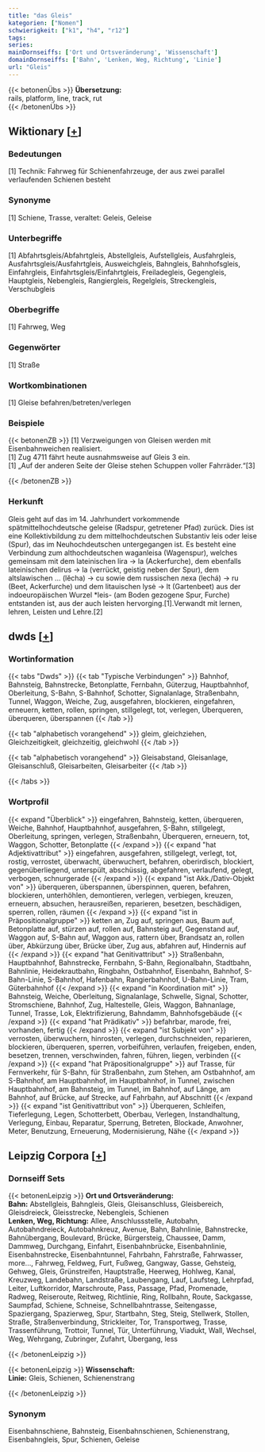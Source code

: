 ```yaml
---
title: "das Gleis"
kategorien: ["Nomen"]
schwierigkeit: ["k1", "h4", "r12"]
tags:
series:
mainDornseiffs: ['Ort und Ortsveränderung', 'Wissenschaft']
domainDornseiffs: ['Bahn', 'Lenken, Weg, Richtung', 'Linie']
url: "Gleis"
---
```


{{< betonenÜbs >}}
**Übersetzung:**  
rails, platform, line, track, rut  
{{< /betonenÜbs >}}

## Wiktionary [[+](https://de.wiktionary.org/wiki/Gleis)]

### Bedeutungen
[1] Technik: Fahrweg für Schienenfahrzeuge, der aus zwei parallel verlaufenden Schienen besteht  

### Synonyme
[1] Schiene, Trasse, veraltet: Geleis, Geleise  

### Unterbegriffe
[1] Abfahrtsgleis/Abfahrtgleis, Abstellgleis, Aufstellgleis, Ausfahrgleis, Ausfahrtsgleis/Ausfahrtgleis, Ausweichgleis, Bahngleis, Bahnhofsgleis, Einfahrgleis, Einfahrtsgleis/Einfahrtgleis, Freiladegleis, Gegengleis, Hauptgleis, Nebengleis, Rangiergleis, Regelgleis, Streckengleis, Verschubgleis  

### Oberbegriffe
[1] Fahrweg, Weg  

### Gegenwörter
[1] Straße  

### Wortkombinationen
[1] Gleise befahren/betreten/verlegen  

### Beispiele
{{< betonenZB >}}
[1] Verzweigungen von Gleisen werden mit Eisenbahnweichen realisiert.  
[1] Zug 4711 fährt heute ausnahmsweise auf Gleis 3 ein.  
[1] „Auf der anderen Seite der Gleise stehen Schuppen voller Fahrräder.“[3]  

{{< /betonenZB >}}
### Herkunft
Gleis geht auf das im 14. Jahrhundert vorkommende spätmittelhochdeutsche geleise (Radspur, getretener Pfad) zurück. Dies ist eine Kollektivbildung zu dem mittelhochdeutschen Substantiv leis oder leise (Spur), das im Neuhochdeutschen untergegangen ist. Es besteht eine Verbindung zum althochdeutschen waganleisa (Wagenspur), welches gemeinsam mit dem lateinischen lira → la (Ackerfurche), dem ebenfalls lateinischen delirus → la (verrückt, geistig neben der Spur), dem altslawischen … (lĕcha) → cu sowie dem russischen леха (lechá) → ru (Beet, Ackerfurche) und dem litauischen lysė → lt (Gartenbeet) aus der indoeuropäischen Wurzel *leis- (am Boden gezogene Spur, Furche) entstanden ist, aus der auch leisten hervorging.[1].Verwandt mit lernen, lehren, Leisten und Lehre.[2]  



## dwds [[+](https://www.dwds.de/wb/Gleis)]

### Wortinformation
{{< tabs "Dwds" >}}
{{< tab "Typische Verbindungen" >}}
Bahnhof, Bahnsteig, Bahnstrecke, Betonplatte, Fernbahn, Güterzug, Hauptbahnhof, Oberleitung, S-Bahn, S-Bahnhof, Schotter, Signalanlage, Straßenbahn, Tunnel, Waggon, Weiche, Zug, ausgefahren, blockieren, eingefahren, erneuern, ketten, rollen, springen, stillgelegt, tot, verlegen, Überqueren, überqueren, überspannen
{{< /tab >}}

{{< tab "alphabetisch vorangehend" >}}
gleim, gleichziehen, Gleichzeitigkeit, gleichzeitig, gleichwohl
{{< /tab >}}

{{< tab "alphabetisch vorangehend" >}}
Gleisabstand, Gleisanlage, Gleisanschluß, Gleisarbeiten, Gleisarbeiter
{{< /tab >}}

{{< /tabs >}}

### Wortprofil
{{< expand "Überblick" >}} eingefahren, Bahnsteig, ketten, überqueren, Weiche, Bahnhof, Hauptbahnhof, ausgefahren, S-Bahn, stillgelegt, Oberleitung, springen, verlegen, Straßenbahn, Überqueren, erneuern, tot, Waggon, Schotter, Betonplatte {{< /expand >}}
{{< expand "hat Adjektivattribut" >}} eingefahren, ausgefahren, stillgelegt, verlegt, tot, rostig, verrostet, überwacht, überwuchert, befahren, oberirdisch, blockiert, gegenüberliegend, unterspült, abschüssig, abgefahren, verlaufend, gelegt, verbogen, schnurgerade {{< /expand >}}
{{< expand "ist Akk./Dativ-Objekt von" >}} überqueren, überspannen, überspinnen, queren, befahren, blockieren, unterhöhlen, demontieren, verlegen, verbiegen, kreuzen, erneuern, absuchen, herausreißen, reparieren, besetzen, beschädigen, sperren, rollen, räumen {{< /expand >}}
{{< expand "ist in Präpositionalgruppe" >}} ketten an, Zug auf, springen aus, Baum auf, Betonplatte auf, stürzen auf, rollen auf, Bahnsteig auf, Gegenstand auf, Waggon auf, S-Bahn auf, Waggon aus, rattern über, Brandsatz an, rollen über, Abkürzung über, Brücke über, Zug aus, abfahren auf, Hindernis auf {{< /expand >}}
{{< expand "hat Genitivattribut" >}} Straßenbahn, Hauptbahnhof, Bahnstrecke, Fernbahn, S-Bahn, Regionalbahn, Stadtbahn, Bahnlinie, Heidekrautbahn, Ringbahn, Ostbahnhof, Eisenbahn, Bahnhof, S-Bahn-Linie, S-Bahnhof, Hafenbahn, Rangierbahnhof, U-Bahn-Linie, Tram, Güterbahnhof {{< /expand >}}
{{< expand "in Koordination mit" >}} Bahnsteig, Weiche, Oberleitung, Signalanlage, Schwelle, Signal, Schotter, Stromschiene, Bahnhof, Zug, Haltestelle, Gleis, Waggon, Bahnanlage, Tunnel, Trasse, Lok, Elektrifizierung, Bahndamm, Bahnhofsgebäude {{< /expand >}}
{{< expand "hat Prädikativ" >}} befahrbar, marode, frei, vorhanden, fertig {{< /expand >}}
{{< expand "ist Subjekt von" >}} verrosten, überwuchern, hinrosten, verlegen, durchschneiden, reparieren, blockieren, überqueren, sperren, vorbeiführen, verlaufen, freigeben, enden, besetzen, trennen, verschwinden, fahren, führen, liegen, verbinden {{< /expand >}}
{{< expand "hat Präpositionalgruppe" >}} auf Trasse, für Fernverkehr, für S-Bahn, für Straßenbahn, zum Stehen, am Ostbahnhof, am S-Bahnhof, am Hauptbahnhof, im Hauptbahnhof, in Tunnel, zwischen Hauptbahnhof, am Bahnsteig, im Tunnel, im Bahnhof, auf Länge, am Bahnhof, auf Brücke, auf Strecke, auf Fahrbahn, auf Abschnitt {{< /expand >}}
{{< expand "ist Genitivattribut von" >}} Überqueren, Schleifen, Tieferlegung, Legen, Schotterbett, Oberbau, Verlegen, Instandhaltung, Verlegung, Einbau, Reparatur, Sperrung, Betreten, Blockade, Anwohner, Meter, Benutzung, Erneuerung, Modernisierung, Nähe {{< /expand >}}

## Leipzig Corpora [[+](https://corpora.uni-leipzig.de/en/res?word=Gleis&corpusId=deu_newscrawl-public_2018)]

### Dornseiff Sets
{{< betonenLeipzig >}}
**Ort und Ortsveränderung:**  
**Bahn:** Abstellgleis, Bahngleis, Gleis, Gleisanschluss, Gleisbereich, Gleisdreieck, Gleisstrecke, Nebengleis, Schienen  
**Lenken, Weg, Richtung:** Allee, Anschlussstelle, Autobahn, Autobahndreieck, Autobahnkreuz, Avenue, Bahn, Bahnlinie, Bahnstrecke, Bahnübergang, Boulevard, Brücke, Bürgersteig, Chaussee, Damm, Dammweg, Durchgang, Einfahrt, Eisenbahnbrücke, Eisenbahnlinie, Eisenbahnstrecke, Eisenbahntunnel, Fahrbahn, Fahrstraße, Fahrwasser, more..., Fahrweg, Feldweg, Furt, Fußweg, Gangway, Gasse, Gehsteig, Gehweg, Gleis, Grünstreifen, Hauptstraße, Heerweg, Hohlweg, Kanal, Kreuzweg, Landebahn, Landstraße, Laubengang, Lauf, Laufsteg, Lehrpfad, Leiter, Luftkorridor, Marschroute, Pass, Passage, Pfad, Promenade, Radweg, Reiseroute, Reitweg, Richtlinie, Ring, Rollbahn, Route, Sackgasse, Saumpfad, Schiene, Schneise, Schnellbahntrasse, Seitengasse, Spaziergang, Spazierweg, Spur, Startbahn, Steg, Steig, Stellwerk, Stollen, Straße, Straßenverbindung, Strickleiter, Tor, Transportweg, Trasse, Trassenführung, Trottoir, Tunnel, Tür, Unterführung, Viadukt, Wall, Wechsel, Weg, Wehrgang, Zubringer, Zufahrt, Übergang, less  

{{< /betonenLeipzig >}}


{{< betonenLeipzig >}}
**Wissenschaft:**  
**Linie:** Gleis, Schienen, Schienenstrang  

{{< /betonenLeipzig >}}

### Synonym
Eisenbahnschiene, Bahnsteig, Eisenbahnschienen, Schienenstrang, Eisenbahngleis, Spur, Schienen, Geleise

